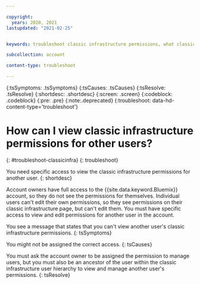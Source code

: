 ```yaml
---

copyright:
  years: 2020, 2021
lastupdated: "2021-02-25"


keywords: troubleshoot classic infrastructure permissions, what classic infrastructure permission does a user have

subcollection: account

content-type: troubleshoot

---
```


{:tsSymptoms: .tsSymptoms}
{:tsCauses: .tsCauses}
{:tsResolve: .tsResolve}
{:shortdesc: .shortdesc}
{:screen: .screen}
{:codeblock: .codeblock}
{:pre: .pre}
{:note:.deprecated}
{:troubleshoot: data-hd-content-type='troubleshoot'}

# How can I view classic infrastructure permissions for other users?
{: #troubleshoot-classicinfra}
{: troubleshoot}

You need specific access to view the classic infrastructure permissions for another user.
{: shortdesc}

Account owners have full access to the {{site.data.keyword.Bluemix}} account, so they do not see the permissions for themselves. Individual users can't edit their own permissions, so they see permissions on their classic infrastructure page, but can't edit them. You must have specific access to view and edit permissions for another user in the account.

You see a message that states that you can't view another user's classic infrastructure permissions.
{: tsSymptoms}
   
You might not be assigned the correct access.
{: tsCauses}

You must ask the account owner to be assigned the permission to manage users, but you must also be an ancestor of the user within the classic infrastructure user hierarchy to view and manage another user's permissions.
{: tsResolve}